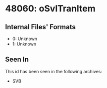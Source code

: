 # 48060: oSvlTranItem

## Internal Files' Formats
- 0: Unknown
- 1: Unknown

## Seen In

This id has been seen in the following archives:  

- SVB  

